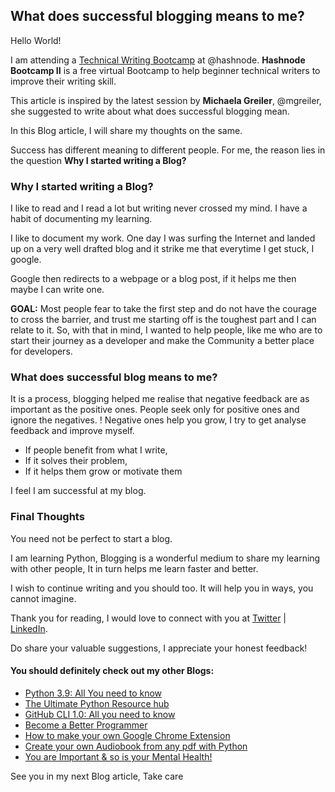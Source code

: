 ## What does successful blogging means to me?

Hello World! 

I am attending a [Technical Writing Bootcamp](https://hashnode.com/bootcamp/batch-2) at @hashnode. **Hashnode Bootcamp II** is a free virtual Bootcamp to help beginner technical writers to improve their writing skill.

This article is inspired by the latest session by **Michaela Greiler**, @mgreiler, she suggested to write about what does successful blogging mean.

In this Blog article, I will share my thoughts on the same.

Success has different meaning to different people. For me, the reason lies in the question **Why I started writing a Blog?**

### **Why I started writing a Blog?**

I like to read and I read a lot but writing never crossed my mind. I have a habit of documenting my learning. 

I like to document my work. One day I was surfing the Internet and landed up on a very well drafted blog and  it strike me that everytime I get stuck, I google.

Google then redirects to a webpage or a blog post, if it helps me then maybe I can write one. 

**GOAL:** Most people fear to take the first step and do not have the courage to cross the barrier, and trust me starting off is the toughest part and I can relate to it. So, with that in mind, I wanted to help people, like me who are to start their journey as a developer and make the Community a better place for developers.

### What does successful blog means to me?

It is a process, blogging helped me realise that negative feedback are as important as the positive ones. People seek only for positive ones and ignore the negatives. ! Negative ones help you grow, I try to get analyse feedback and improve myself.

- If people benefit from what I write,
-  If it solves their problem, 
- If it helps them grow or motivate them

I feel I am successful at my blog.

### Final Thoughts

You need not be perfect to start a blog.

I am learning Python, Blogging is a wonderful medium to share my learning with other people, It in turn helps me learn faster and better.

I wish to continue writing and you should too. It will help you in ways, you cannot imagine.

Thank you for reading, I would love to connect with you at [Twitter](https://twitter.com/ayushi7rawat) | [LinkedIn](https://www.linkedin.com/in/ayushi7rawat/).

Do share your valuable suggestions, I appreciate your honest feedback!

#### You should definitely check out my other Blogs:

- [Python 3.9: All You need to know](https://ayushirawat.com/python-39-all-you-need-to-know)
- [The Ultimate Python Resource hub](https://ayushirawat.com/the-ultimate-python-resource-hub)
- [GitHub CLI 1.0: All you need to know](https://ayushirawat.com/github-cli-10-all-you-need-to-know)
- [Become a Better Programmer](https://ayushirawat.com/become-a-better-programmer)
- [How to make your own Google Chrome Extension](https://ayushirawat.com/how-to-make-your-own-google-chrome-extension-1)
- [Create your own Audiobook from any pdf with Python](https://ayushirawat.com/create-your-own-audiobook-from-any-pdf-with-python)
- [You are Important & so is your Mental Health!](https://ayushirawat.com/you-are-important-and-so-is-your-mental-health)

See you in my next Blog article, Take care

